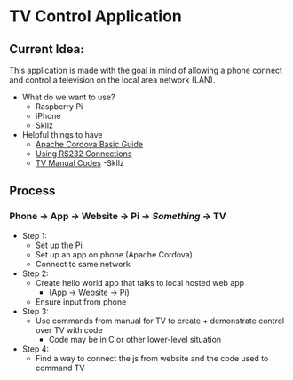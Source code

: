# TV Control Application
## Current Idea:
This application is made with the goal in mind of allowing a phone connect and control a television on the local area network (LAN). 
- What do we want to use?
  - Raspberry Pi
  - iPhone 
  - Skllz
- Helpful things to have
  - [Apache Cordova Basic Guide](https://cordova.apache.org/docs/en/latest/guide/cli/)
  - [Using RS232 Connections](https://www.commfront.com/pages/3-easy-steps-to-understand-and-control-your-rs232-devices)
  - [TV Manual Codes](https://www.manualslib.com/manual/451487/Sharp-Lc46sb54u-Lc-46-Lcd-Tv.html?page=28#manual)
  -Skllz
  
## Process
### Phone -> App -> Website -> Pi -> *Something* -> TV
- Step 1:
  - Set up the Pi
  - Set up an app on phone (Apache Cordova)
  - Connect to same network
- Step 2: 
  - Create hello world app that talks to local hosted web app
    - (App -> Website -> Pi)
  - Ensure input from phone
- Step 3:
  - Use commands from manual for TV to create + demonstrate control over TV with code
    - Code may be in C or other lower-level situation
- Step 4:
  - Find a way to connect the js from website and the code used to command TV
